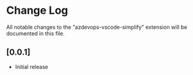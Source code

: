 # Change Log

All notable changes to the "azdevops-vscode-simplify" extension will be documented in this file.

## [0.0.1]

- Initial release